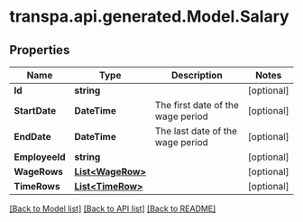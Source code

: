 # transpa.api.generated.Model.Salary

## Properties

Name | Type | Description | Notes
------------ | ------------- | ------------- | -------------
**Id** | **string** |  | [optional] 
**StartDate** | **DateTime** | The first date of the wage period | [optional] 
**EndDate** | **DateTime** | The last date of the wage period | [optional] 
**EmployeeId** | **string** |  | [optional] 
**WageRows** | [**List&lt;WageRow&gt;**](WageRow.md) |  | [optional] 
**TimeRows** | [**List&lt;TimeRow&gt;**](TimeRow.md) |  | [optional] 

[[Back to Model list]](../README.md#documentation-for-models) [[Back to API list]](../README.md#documentation-for-api-endpoints) [[Back to README]](../README.md)

